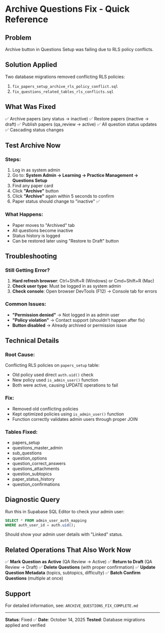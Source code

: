 # Archive Questions Fix - Quick Reference

## Problem
Archive button in Questions Setup was failing due to RLS policy conflicts.

## Solution Applied
Two database migrations removed conflicting RLS policies:
1. `fix_papers_setup_archive_rls_policy_conflict.sql`
2. `fix_questions_related_tables_rls_conflicts.sql`

## What Was Fixed
✅ Archive papers (any status → inactive)
✅ Restore papers (inactive → draft)
✅ Publish papers (qa_review → active)
✅ All question status updates
✅ Cascading status changes

## Test Archive Now

### Steps:
1. Log in as system admin
2. Go to: **System Admin → Learning → Practice Management → Questions Setup**
3. Find any paper card
4. Click **"Archive"** button
5. Click **"Archive"** again within 5 seconds to confirm
6. Paper status should change to "inactive" ✅

### What Happens:
- Paper moves to "Archived" tab
- All questions become inactive
- Status history is logged
- Can be restored later using "Restore to Draft" button

## Troubleshooting

### Still Getting Error?
1. **Hard refresh browser**: Ctrl+Shift+R (Windows) or Cmd+Shift+R (Mac)
2. **Check user type**: Must be logged in as system admin
3. **Check console**: Open browser DevTools (F12) → Console tab for errors

### Common Issues:
- **"Permission denied"** → Not logged in as admin user
- **"Policy violation"** → Contact support (shouldn't happen after fix)
- **Button disabled** → Already archived or permission issue

## Technical Details

### Root Cause:
Conflicting RLS policies on `papers_setup` table:
- Old policy used direct `auth.uid()` check
- New policy used `is_admin_user()` function
- Both were active, causing UPDATE operations to fail

### Fix:
- Removed old conflicting policies
- Kept optimized policies using `is_admin_user()` function
- Function correctly validates admin users through proper JOIN

### Tables Fixed:
- papers_setup
- questions_master_admin
- sub_questions
- question_options
- question_correct_answers
- questions_attachments
- question_subtopics
- paper_status_history
- question_confirmations

## Diagnostic Query

Run this in Supabase SQL Editor to check your admin user:
```sql
SELECT * FROM admin_user_auth_mapping
WHERE auth_user_id = auth.uid();
```

Should show your admin user details with "Linked" status.

## Related Operations That Also Work Now

✅ **Mark Question as Active** (QA Review → Active)
✅ **Return to Draft** (QA Review → Draft)
✅ **Delete Questions** (with proper confirmation)
✅ **Update Question Metadata** (topics, subtopics, difficulty)
✅ **Batch Confirm Questions** (multiple at once)

## Support

For detailed information, see: `ARCHIVE_QUESTIONS_FIX_COMPLETE.md`

---
**Status**: Fixed ✅
**Date**: October 14, 2025
**Tested**: Database migrations applied and verified
